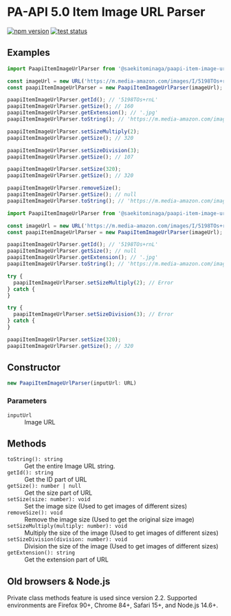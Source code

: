 # PA-API 5.0 Item Image URL Parser

[![npm version](https://badge.fury.io/js/%40saekitominaga%2Fpaapi-item-image-url-parser.svg)](https://www.npmjs.com/package/%40saekitominaga%2Fpaapi-item-image-url-parser)
[![test status](https://github.com/SaekiTominaga/npm/actions/workflows/paapi-item-image-url-parser-test.yml/badge.svg)](https://github.com/SaekiTominaga/npm/actions/workflows/paapi-item-image-url-parser-test.yml)

## Examples

```JavaScript
import PaapiItemImageUrlParser from '@saekitominaga/paapi-item-image-url-parser';

const imageUrl = new URL('https://m.media-amazon.com/images/I/5198TOs+rnL._SL160_.jpg');
const paapiItemImageUrlParser = new PaapiItemImageUrlParser(imageUrl);

paapiItemImageUrlParser.getId(); // '5198TOs+rnL'
paapiItemImageUrlParser.getSize(); // 160
paapiItemImageUrlParser.getExtension(); // '.jpg'
paapiItemImageUrlParser.toString(); // 'https://m.media-amazon.com/images/I/5198TOs+rnL._SL160_.jpg'

paapiItemImageUrlParser.setSizeMultiply(2);
paapiItemImageUrlParser.getSize(); // 320

paapiItemImageUrlParser.setSizeDivision(3);
paapiItemImageUrlParser.getSize(); // 107

paapiItemImageUrlParser.setSize(320);
paapiItemImageUrlParser.getSize(); // 320

paapiItemImageUrlParser.removeSize();
paapiItemImageUrlParser.getSize(); // null
paapiItemImageUrlParser.toString(); // 'https://m.media-amazon.com/images/I/5198TOs+rnL.jpg'
```

```JavaScript
import PaapiItemImageUrlParser from '@saekitominaga/paapi-item-image-url-parser';

const imageUrl = new URL('https://m.media-amazon.com/images/I/5198TOs+rnL.jpg');
const paapiItemImageUrlParser = new PaapiItemImageUrlParser(imageUrl);

paapiItemImageUrlParser.getId(); // '5198TOs+rnL'
paapiItemImageUrlParser.getSize(); // null
paapiItemImageUrlParser.getExtension(); // '.jpg'
paapiItemImageUrlParser.toString(); // 'https://m.media-amazon.com/images/I/5198TOs+rnL.jpg'

try {
  paapiItemImageUrlParser.setSizeMultiply(2); // Error
} catch {
}

try {
  paapiItemImageUrlParser.setSizeDivision(3); // Error
} catch {
}

paapiItemImageUrlParser.setSize(320);
paapiItemImageUrlParser.getSize(); // 320
```

## Constructor

```TypeScript
new PaapiItemImageUrlParser(inputUrl: URL)
```

### Parameters

<dl>
<dt><code>inputUrl</code></dt>
<dd>Image URL</dd>
</dl>

## Methods

<dl>
<dt><code>toString(): string</code></dt>
<dd>Get the entire Image URL string.</dd>
<dt><code>getId(): string</code></dt>
<dd>Get the ID part of URL</dd>
<dt><code>getSize(): number | null</code></dt>
<dd>Get the size part of URL</dd>
<dt><code>setSize(size: number): void</code></dt>
<dd>Set the image size (Used to get images of different sizes)</dd>
<dt><code>removeSize(): void</code></dt>
<dd>Remove the image size (Used to get the original size image)</dd>
<dt><code>setSizeMultiply(multiply: number): void</code></dt>
<dd>Multiply the size of the image (Used to get images of different sizes)</dd>
<dt><code>setSizeDivision(division: number): void</code></dt>
<dd>Division the size of the image (Used to get images of different sizes)</dd>
<dt><code>getExtension(): string</code></dt>
<dd>Get the extension part of URL</dd>
</dl>

## Old browsers & Node.js

Private class methods feature is used since version 2.2. Supported environments are Firefox 90+, Chrome 84+, Safari 15+, and Node.js 14.6+.
